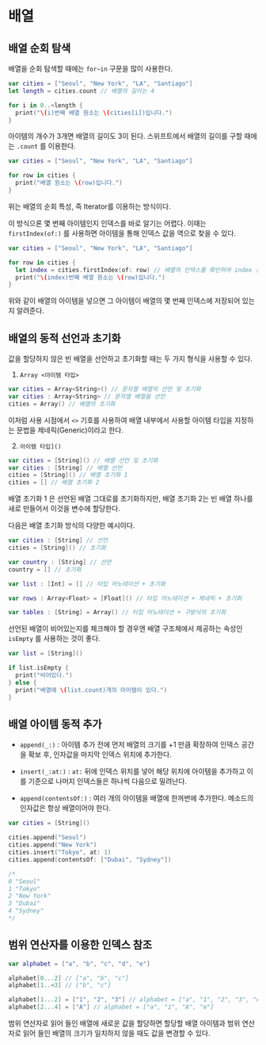 # 배열



## 배열 순회 탐색

배열을 순회 탐색할 때에는 `for~in` 구문을 많이 사용한다.

```swift
var cities = ["Seoul", "New York", "LA", "Santiago"]
let length = cities.count // 배열의 길이는 4

for i in 0..<length {
  print("\(i)번째 배열 원소는 \(cities[i])입니다.")
}
```

아이템의 개수가 3개면 배열의 길이도 3이 된다. 스위프트에서 배열의 길이를 구할 때에는 `.count` 를 이용한다.

```swift
var cities = ["Seoul", "New York", "LA", "Santiago"]

for row in cities {
  print("배열 원소는 \(row)입니다.")
}
```

위는 배열의 순회 특성, 즉 Iterator를 이용하는 방식이다. 

이 방식으론 몇 번째 아이템인지 인덱스를 바로 알기는 어렵다. 이때는 `firstIndex(of:)` 를 사용하면 아이템을 통해 인덱스 값을 역으로 찾을 수 있다.

```swift
var cities = ["Seoul", "New York", "LA", "Santiago"]

for row in cities {
  let index = cities.firstIndex(of: row) // 배열의 인덱스를 확인하여 index 상수에 대입
  print("\(index)번째 배열 원소는 \(row)입니다.")
}
```

위와 같이 배열의 아이템을 넣으면 그 아이템이 배열의 몇 번째 인덱스에 저장되어 있는지 알려준다.

## 배열의 동적 선언과 초기화

값을 할당하지 않은 빈 배열을 선언하고 초기화할 때는 두 가지 형식을 사용할 수 있다.

1. `Array <아이템 타입>`

```swift
var cities = Array<String>() // 문자열 배열의 선언 및 초기화
var cities : Array<String> // 문자열 배열을 선언
cities = Array() // 배열의 초기화
```

이처럼 사용 시점에서 `<>` 기호를 사용하여 배열 내부에서 사용할 아이템 타입을 지정하는 문법을 제네릭(Generic)이라고 한다.

2. `아이템 타입]()`

```swift
var cities = [String]() // 배열 선언 및 초기화
var cities : [String] // 배열 선언
cities = [String]() // 배열 초기화 1
cities = [] // 배열 초기화 2
```

배열 초기화 1 은 선언된 배열 그대로를 초기화하지만, 배열 초기화 2는 빈 배열 하나를 새로 만들어서 이것을 변수에 할당한다. 

다음은 배열 초기화 방식의 다양한 예시이다.

```swift
var cities : [String] // 선언
cities = [String]() // 초기화

var country : [String] // 선언
country = [] // 초기화

var list : [Int] = [] // 타입 어노테이션 + 초기화

var rows : Array<Float> = [Float]() // 타입 어노테이션 + 제네릭 + 초기화

var tables : [String] = Array() // 타입 어노테이션 + 구방식의 초기화
```

선언된 배열이 비어있는지를 체크해야 할 경우엔 배열 구조체에서 제공하는 속성인 `isEmpty` 를 사용하는 것이 좋다.

```swift
var list = [String]()

if list.isEmpty {
  print("비어있다.")
} else {
  print("배열에 \(list.count)개의 아이템이 있다.")
}
```

## 배열 아이템 동적 추가

* `append(_:)` : 아이템 추가 전에 먼저 배열의 크기를 +1 만큼 확장하여 인덱스 공간을 확보 후, 인자값을 마지막 인덱스 위치에 추가한다.

* `insert(_:at:)` : `at:` 뒤에 인덱스 위치를 넣어 해당 위치에 아이템을 추가하고 이를 기준으로 나머지 인덱스들은 하나씩 다음으로 밀려난다.

* `append(contentsOf:)` : 여러 개의 아이템을 배열에 한꺼번에 추가한다. 메소드의 인자값은 항상 배열이어야 한다.

```swift
var cities = [String]()

cities.append("Seoul")
cities.append("New York")
cities.insert("Tokyo", at: 1)
cities.append(contentsOf: ["Dubai", "Sydney"])

/*
0 "Seoul"
1 "Tokyo"
2 "New York"
3 "Dubai"
4 "Sydney"
*/
```

## 범위 연산자를 이용한 인덱스 참조

```swift
var alphabet = ["a", "b", "c", "d", "e"]

alphabet[0...2] // ["a", "b", "c"]
alphabet[1..<3] // ["b", "c"]

alphabet[1...2] = ["1", "2", "3"] // alphabet = ["a", "1", "2", "3", "d", "e"]
alphabet[2...4] = ["A"] // alphabet = ["a", "1", "A", "e"]
```

범위 연산자로 읽어 들인 배열에 새로운 값을 할당하면 할당할 배열 아이템과 범위 연산자로 읽어 들인 배열의 크기가 일치하지 않을 때도 값을 변경할 수 있다.
